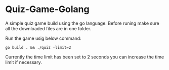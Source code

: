 # Quiz-Game-Golang
A simple quiz game build using the go language.
Before runing make sure all the downloaded files are in one folder.

Run the game usig below command:

```
go build . && ./quiz -limit=2
```
Currently the time limit has been set to 2 seconds you can increase the time limit if necessary.
